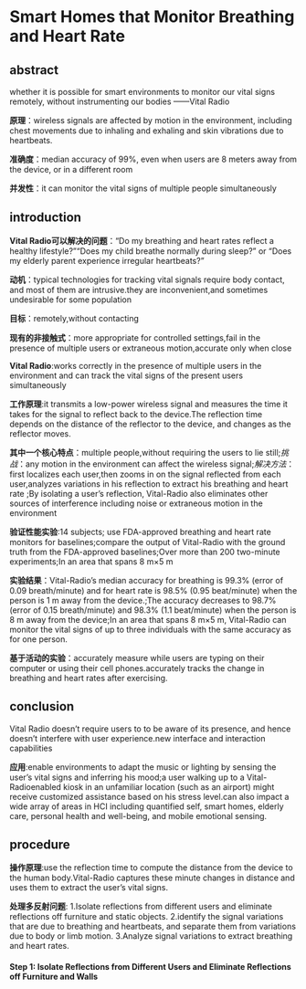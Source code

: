 # Smart Homes that Monitor Breathing and Heart Rate

## abstract
whether it is possible for smart environments to monitor our vital signs remotely, without instrumenting our bodies
——Vital Radio

**原理**：wireless signals are affected by motion in the environment, including chest movements due to inhaling and exhaling and skin vibrations due to heartbeats. 

**准确度**：median accuracy of 99%, even when users are 8 meters away from the device, or in a different room

**并发性**：it can monitor the vital signs of multiple people simultaneously
## introduction
**Vital Radio可以解决的问题**：“Do my breathing and heart rates reflect a healthy lifestyle?”“Does my child breathe normally during
sleep?” or “Does my elderly parent experience irregular heartbeats?”

**动机**：typical technologies for tracking vital signals require body contact, and most of them are intrusive.they are inconvenient,and sometimes undesirable for some population

**目标**：remotely,without contacting

**现有的非接触式**：more appropriate for controlled settings,fail in the presence of multiple users or extraneous motion,accurate only when close 

**Vital Radio**:works correctly in the presence of multiple users in the environment and can track the vital signs of the present users simultaneously

**工作原理**:it transmits a low-power wireless signal and measures the time it takes for the signal to reflect back to the device.The reflection time depends on the distance of the reflector to the device, and changes as the reflector moves.

**其中一个核心特点**：multiple people,without requiring the users to lie still;*挑战*：any motion in the environment can affect the
wireless signal;*解决方法*：first localizes each user,then zooms in on the signal reflected from each user,analyzes variations in his reflection to extract his breathing and heart rate ;By isolating a user’s reflection, Vital-Radio also eliminates other sources of interference including noise or extraneous motion in the environment

**验证性能实验**:14 subjects; use FDA-approved breathing and heart rate monitors for baselines;compare the output of Vital-Radio with the ground
truth from the FDA-approved baselines;Over more than 200 two-minute experiments;In an area that spans 8 m×5 m

**实验结果**：Vital-Radio’s median accuracy for breathing is 99.3% (error of 0.09 breath/minute) and for heart rate is 98.5% (0.95 beat/minute) when the person is 1 m away from the device.;The accuracy decreases to 98.7% (error of 0.15 breath/minute) and 98.3% (1.1 beat/minute) when the person is 8 m away from the device;In an area that spans 8 m×5 m, Vital-Radio can monitor the
vital signs of up to three individuals with the same accuracy as for one person.

**基于活动的实验**：accurately measure while users are typing on their computer or using their cell phones.accurately tracks the change
in breathing and heart rates after exercising.

## conclusion
Vital Radio doesn’t require users to to be aware of its presence, and hence doesn’t interfere with user experience.new interface and interaction capabilities

**应用**:enable environments to adapt the music or lighting by sensing the user’s vital signs and inferring his mood;a user walking up to a Vital-Radioenabled kiosk in an unfamiliar location (such as an airport) might receive customized assistance based on his stress level.can also impact a wide array of areas in HCI including quantified self, smart homes, elderly care, personal health and well-being, and mobile emotional sensing.
## procedure

**操作原理**:use the reflection time to compute the distance from the device to the human body.Vital-Radio captures these minute changes in distance and uses them to extract the user’s vital signs.

**处理多反射问题**:
1.Isolate reflections from different users and eliminate reflections off furniture and static objects.
2.identify the signal variations that are due to breathing and heartbeats, and separate them from variations due to body or limb motion.
3.Analyze signal variations to extract breathing and heart rates.

#### Step 1: Isolate Reflections from Different Users and Eliminate Reflections off Furniture and Walls
